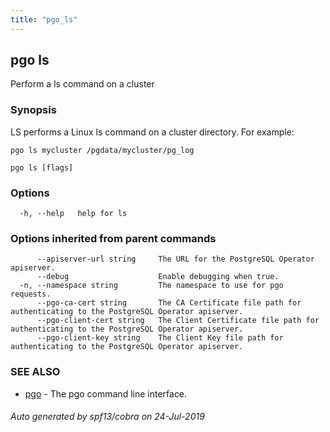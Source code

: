 ```yaml
---
title: "pgo_ls"
---
```

## pgo ls

Perform a ls command on a cluster

### Synopsis

LS performs a Linux ls command on a cluster directory. For example:

	pgo ls mycluster /pgdata/mycluster/pg_log

```
pgo ls [flags]
```

### Options

```
  -h, --help   help for ls
```

### Options inherited from parent commands

```
      --apiserver-url string     The URL for the PostgreSQL Operator apiserver.
      --debug                    Enable debugging when true.
  -n, --namespace string         The namespace to use for pgo requests.
      --pgo-ca-cert string       The CA Certificate file path for authenticating to the PostgreSQL Operator apiserver.
      --pgo-client-cert string   The Client Certificate file path for authenticating to the PostgreSQL Operator apiserver.
      --pgo-client-key string    The Client Key file path for authenticating to the PostgreSQL Operator apiserver.
```

### SEE ALSO

* [pgo](/operatorcli/cli/pgo/)	 - The pgo command line interface.

###### Auto generated by spf13/cobra on 24-Jul-2019
